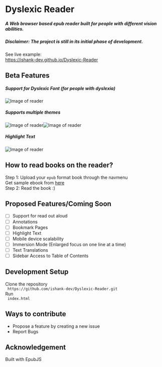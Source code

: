 # Dyslexic Reader
##### A Web browser based epub reader built for people with different vision abilities.
##### Disclaimer: The project is still in its initial phase of development.
See live example:<br>
https://ishank-dev.github.io/Dyslexic-Reader<br>
## Beta Features
##### Support for Dyslexic Font (for people with dyslexia)
![Image of reader](https://github.com/ishank-dev/epub-reader/blob/master/docs/1.png)
##### Supports multiple themes<br>
![Image of reader](https://github.com/ishank-dev/epub-reader/blob/master/docs/4.png)![Image of reader](https://github.com/ishank-dev/epub-reader/blob/master/docs/5.png)<br>
##### Highlight Text
![Image of reader](https://github.com/ishank-dev/epub-reader/blob/master/docs/6.png)
## How to read books on the reader?
Step 1: Upload your ``epub`` format book through the navmenu<br>
Get sample ebook from [here](https://www.gutenberg.org/ebooks/1342.epub.noimages?session_id=ce612f3267d1f8574d03b4ba89b783d578118854)<br>
Step 2: Read the book :)

## Proposed Features/Coming Soon
- [ ] Support for read out aloud
- [ ] Annotations
- [ ] Bookmark Pages
- [ ] Highlight Text
- [ ] Mobile device scalability
- [ ] Immersion Mode (Enlarged focus on one line at a time) 
- [ ] Text Translations
- [ ] Sidebar Access to Table of Contents

## Development Setup
Clone the repository<br>
`` https://github.com/ishank-dev/Dyslexic-Reader.git``<br>
Run <br>
`` index.html``

## Ways to contribute
- Propose a feature by creating a new issue
- Report Bugs
## Acknowledgement 
Built with EpubJS




